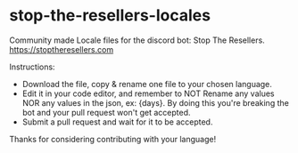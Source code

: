 # stop-the-resellers-locales
Community made Locale files for the discord bot: Stop The Resellers. https://stoptheresellers.com


Instructions:

- Download the file, copy & rename one file to your chosen language. 
- Edit it in your code editor, and remember to NOT Rename any values NOR any values in the json, ex: {days}. By doing this you're breaking the bot and your pull request won't get accepted.
- Submit a pull request and wait for it to be accepted.

Thanks for considering contributing with your language!
